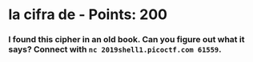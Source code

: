  
# la cifra de - Points: 200

### I found this cipher in an old book. Can you figure out what it says? Connect with ```nc 2019shell1.picoctf.com 61559```.
